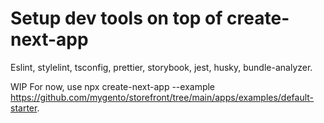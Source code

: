 # Setup dev tools on top of create-next-app

Eslint, stylelint, tsconfig, prettier, storybook, jest, husky, bundle-analyzer.

WIP
For now, use npx create-next-app --example https://github.com/mygento/storefront/tree/main/apps/examples/default-starter.
